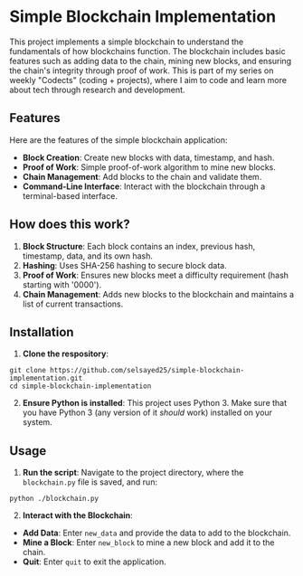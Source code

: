 # Simple Blockchain Implementation

This project implements a simple blockchain to understand the fundamentals of how blockchains function. The blockchain includes basic features such as adding data to the chain, mining new blocks, and ensuring the chain's integrity through proof of work. This is part of my series on weekly "Codects" (coding + projects), where I aim to code and learn more about tech through research and development.

## Features

Here are the features of the simple blockchain application:

- **Block Creation**: Create new blocks with data, timestamp, and hash.
- **Proof of Work**: Simple proof-of-work algorithm to mine new blocks.
- **Chain Management**: Add blocks to the chain and validate them.
- **Command-Line Interface**: Interact with the blockchain through a terminal-based interface.

## How does this work?

1. **Block Structure**: Each block contains an index, previous hash, timestamp, data, and its own hash.
2. **Hashing**: Uses SHA-256 hashing to secure block data.
3. **Proof of Work**: Ensures new blocks meet a difficulty requirement (hash starting with '0000').
4. **Chain Management**: Adds new blocks to the blockchain and maintains a list of current transactions.

## Installation

1. **Clone the respository**:

```
git clone https://github.com/selsayed25/simple-blockchain-implementation.git
cd simple-blockchain-implementation
```

2. **Ensure Python is installed**: This project uses Python 3. Make sure that you have Python 3 (any version of it *should* work) installed on your system.

## Usage

1. **Run the script**: Navigate to the project directory, where the `blockchain.py` file is saved, and run:

```
python ./blockchain.py
```

2. **Interact with the Blockchain**:

- **Add Data**: Enter `new_data` and provide the data to add to the blockchain.
- **Mine a Block**: Enter `new_block` to mine a new block and add it to the chain.
- **Quit**: Enter `quit` to exit the application.
